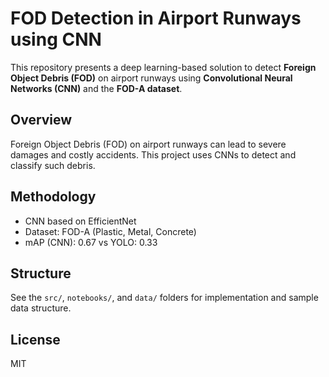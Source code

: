# FOD Detection in Airport Runways using CNN

This repository presents a deep learning-based solution to detect **Foreign Object Debris (FOD)** on airport runways using **Convolutional Neural Networks (CNN)** and the **FOD-A dataset**.

## Overview
Foreign Object Debris (FOD) on airport runways can lead to severe damages and costly accidents. This project uses CNNs to detect and classify such debris.

## Methodology
- CNN based on EfficientNet
- Dataset: FOD-A (Plastic, Metal, Concrete)
- mAP (CNN): 0.67 vs YOLO: 0.33

## Structure
See the `src/`, `notebooks/`, and `data/` folders for implementation and sample data structure.

## License
MIT
